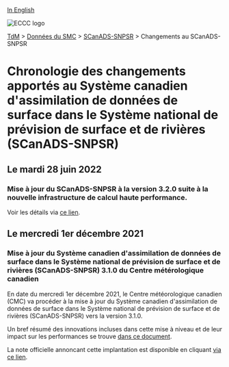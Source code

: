 [In English](changelog_caldas-nsrps_en.md)

![ECCC logo](../../img_eccc-logo.png)

[TdM](../../readme_fr.md) > [Données du SMC](../readme_fr.md) > [SCanADS-SNPSR](readme_caldas-nsrps_fr.md) > Changements au SCanADS-SNPSR

# Chronologie des changements apportés au Système canadien d'assimilation de données de surface dans le Système national de prévision de surface et de rivières (SCanADS-SNPSR)

## Le mardi 28 juin 2022

### Mise à jour du SCanADS-SNPSR à la version 3.2.0 suite à la nouvelle infrastructure de calcul haute performance. 

Voir les détails via [ce lien](../changelog_multisystems_fr.md).

## Le mercredi 1er décembre 2021

### Mise à jour du Système canadien d'assimilation de données de surface dans le Système national de prévision de surface et de rivières (SCanADS-SNPSR) 3.1.0 du Centre métérologique canadien

En date du mercredi 1er décembre 2021, le Centre météorologique canadien (CMC) va procéder à la mise à jour du Système canadien d'assimilation de données de surface dans le Système national de prévision de surface et de rivières (SCanADS-SNPSR) vers la version 3.1.0.

Un bref résumé des innovations incluses dans cette mise à niveau et de leur impact sur les performances se trouve [dans ce document](https://collaboration.cmc.ec.gc.ca/cmc/cmoi/product_guide/docs/fact_sheets/factsheet_caldas-nsrps-310_f.pdf).

La note officielle annoncant cette implantation est disponible en cliquant [via ce lien](https://dd.meteo.gc.ca/doc/genots/2021/11/26/NOCN03_CWAO_262118___50159).






